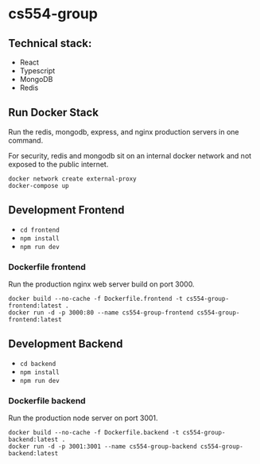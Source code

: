 # cs554-group

## Technical stack:

- React
- Typescript
- MongoDB
- Redis

## Run Docker Stack

Run the redis, mongodb, express, and nginx production servers in one command.

For security, redis and mongodb sit on an internal docker network and not exposed to the public internet.

```
docker network create external-proxy
docker-compose up
```

## Development Frontend

- `cd frontend`
- `npm install`
- `npm run dev`

### Dockerfile frontend

Run the production nginx web server build on port 3000.

```
docker build --no-cache -f Dockerfile.frontend -t cs554-group-frontend:latest .
docker run -d -p 3000:80 --name cs554-group-frontend cs554-group-frontend:latest
```

## Development Backend

- `cd backend`
- `npm install`
- `npm run dev`

### Dockerfile backend

Run the production node server on port 3001.

```
docker build --no-cache -f Dockerfile.backend -t cs554-group-backend:latest .
docker run -d -p 3001:3001 --name cs554-group-backend cs554-group-backend:latest
```
